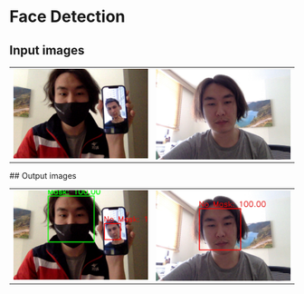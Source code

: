 # Face Detection 
## Input images
<table>
   <tr>
      <td><img src="input_0.jpg" alt="1"></td>
      <td><img src="input_1.jpg" align="right" alt="1">
  </td>
  </tr>
</table>
## Output images
<table>
   <tr>
      <td><img src="output_0.jpg" alt="1"></td>
      <td><img src="output_1.jpg" align="right" alt="1">
  </td>
  </tr>
</table>
